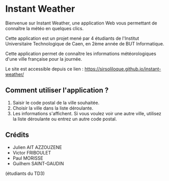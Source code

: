 # Instant Weather

Bienvenue sur Instant Weather, une application Web vous permettant de connaître la météo en quelques clics.

Cette application est un projet mené par 4 étudiants de l'Institut Universitaire Technologique de Caen, en 2ème année de BUT Informatique.

Cette application permet de connaître les informations météorologiques d'une ville française pour la journée.

Le site est accessible depuis ce lien : https://sirsoliloque.github.io/instant-weather/

## Comment utiliser l'application ?

1. Saisir le code postal de la ville souhaitée.
2. Choisir la ville dans la liste déroulante.
3. Les informations s'affichent. Si vous voulez voir une autre ville, utilisez la liste déroulante ou entrez un autre code postal.

## Crédits

- Julien AIT AZZOUZENE
- Victor FRIBOULET
- Paul MORISSE
- Guilhem SAINT-GAUDIN

(étudiants du TD3)
